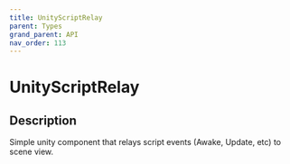 ```yaml
---
title: UnityScriptRelay
parent: Types
grand_parent: API
nav_order: 113
---
```


# UnityScriptRelay

## Description

Simple unity component that relays script events (Awake, Update, etc) to scene view.

